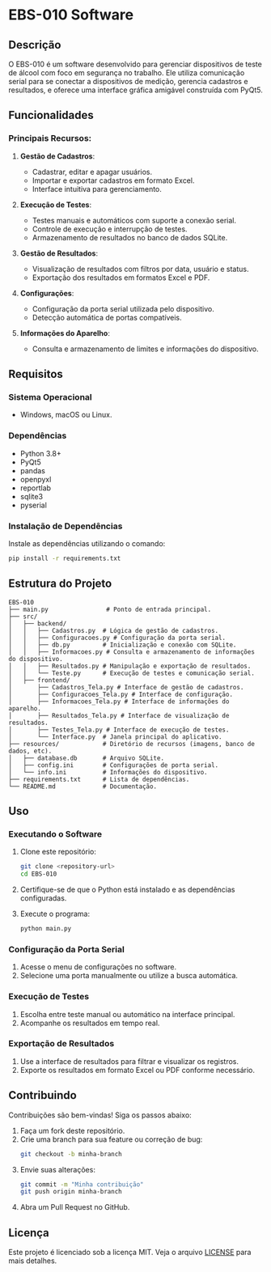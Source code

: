 # EBS-010 Software

## Descrição
O EBS-010 é um software desenvolvido para gerenciar dispositivos de teste de álcool com foco em segurança no trabalho. Ele utiliza comunicação serial para se conectar a dispositivos de medição, gerencia cadastros e resultados, e oferece uma interface gráfica amigável construída com PyQt5.

## Funcionalidades

### Principais Recursos:
1. **Gestão de Cadastros**:
   - Cadastrar, editar e apagar usuários.
   - Importar e exportar cadastros em formato Excel.
   - Interface intuitiva para gerenciamento.

2. **Execução de Testes**:
   - Testes manuais e automáticos com suporte a conexão serial.
   - Controle de execução e interrupção de testes.
   - Armazenamento de resultados no banco de dados SQLite.

3. **Gestão de Resultados**:
   - Visualização de resultados com filtros por data, usuário e status.
   - Exportação dos resultados em formatos Excel e PDF.

4. **Configurações**:
   - Configuração da porta serial utilizada pelo dispositivo.
   - Detecção automática de portas compatíveis.

5. **Informações do Aparelho**:
   - Consulta e armazenamento de limites e informações do dispositivo.

## Requisitos

### Sistema Operacional
- Windows, macOS ou Linux.

### Dependências
- Python 3.8+
- PyQt5
- pandas
- openpyxl
- reportlab
- sqlite3
- pyserial

### Instalação de Dependências
Instale as dependências utilizando o comando:
```bash
pip install -r requirements.txt
```

## Estrutura do Projeto

```
EBS-010
├── main.py                # Ponto de entrada principal.
├── src/
│   ├── backend/
│   │   ├── Cadastros.py  # Lógica de gestão de cadastros.
│   │   ├── Configuracoes.py # Configuração da porta serial.
│   │   ├── db.py         # Inicialização e conexão com SQLite.
│   │   ├── Informacoes.py # Consulta e armazenamento de informações do dispositivo.
│   │   ├── Resultados.py # Manipulação e exportação de resultados.
│   │   └── Teste.py      # Execução de testes e comunicação serial.
│   ├── frontend/
│       ├── Cadastros_Tela.py # Interface de gestão de cadastros.
│       ├── Configuracoes_Tela.py # Interface de configuração.
│       ├── Informacoes_Tela.py # Interface de informações do aparelho.
│       ├── Resultados_Tela.py # Interface de visualização de resultados.
│       ├── Testes_Tela.py # Interface de execução de testes.
│       └── Interface.py  # Janela principal do aplicativo.
├── resources/            # Diretório de recursos (imagens, banco de dados, etc).
│   ├── database.db       # Arquivo SQLite.
│   ├── config.ini        # Configurações de porta serial.
│   └── info.ini          # Informações do dispositivo.
├── requirements.txt      # Lista de dependências.
└── README.md             # Documentação.
```

## Uso

### Executando o Software
1. Clone este repositório:
   ```bash
   git clone <repository-url>
   cd EBS-010
   ```

2. Certifique-se de que o Python está instalado e as dependências configuradas.

3. Execute o programa:
   ```bash
   python main.py
   ```

### Configuração da Porta Serial
1. Acesse o menu de configurações no software.
2. Selecione uma porta manualmente ou utilize a busca automática.

### Execução de Testes
1. Escolha entre teste manual ou automático na interface principal.
2. Acompanhe os resultados em tempo real.

### Exportação de Resultados
1. Use a interface de resultados para filtrar e visualizar os registros.
2. Exporte os resultados em formato Excel ou PDF conforme necessário.

## Contribuindo
Contribuições são bem-vindas! Siga os passos abaixo:
1. Faça um fork deste repositório.
2. Crie uma branch para sua feature ou correção de bug:
   ```bash
   git checkout -b minha-branch
   ```
3. Envie suas alterações:
   ```bash
   git commit -m "Minha contribuição"
   git push origin minha-branch
   ```
4. Abra um Pull Request no GitHub.

## Licença
Este projeto é licenciado sob a licença MIT. Veja o arquivo [LICENSE](LICENSE.txt) para mais detalhes.
